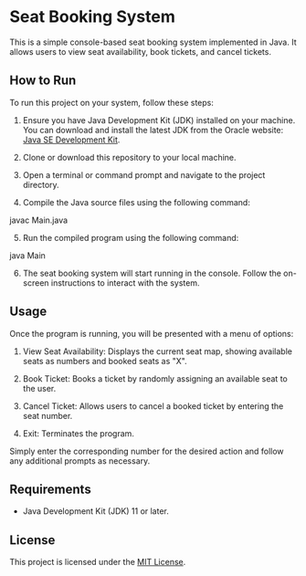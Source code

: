 # Seat Booking System

This is a simple console-based seat booking system implemented in Java. It allows users to view seat availability, book tickets, and cancel tickets.

## How to Run

To run this project on your system, follow these steps:

1. Ensure you have Java Development Kit (JDK) installed on your machine. You can download and install the latest JDK from the Oracle website: [Java SE Development Kit](https://www.oracle.com/java/technologies/javase-jdk11-downloads.html).

2. Clone or download this repository to your local machine.

3. Open a terminal or command prompt and navigate to the project directory.

4. Compile the Java source files using the following command:

javac Main.java

5. Run the compiled program using the following command:

java Main

6. The seat booking system will start running in the console. Follow the on-screen instructions to interact with the system.

## Usage

Once the program is running, you will be presented with a menu of options:

1. View Seat Availability: Displays the current seat map, showing available seats as numbers and booked seats as "X".

2. Book Ticket: Books a ticket by randomly assigning an available seat to the user.

3. Cancel Ticket: Allows users to cancel a booked ticket by entering the seat number.

4. Exit: Terminates the program.

Simply enter the corresponding number for the desired action and follow any additional prompts as necessary.

## Requirements

- Java Development Kit (JDK) 11 or later.

## License

This project is licensed under the [MIT License](LICENSE).
